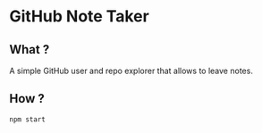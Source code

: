 # GitHub Note Taker

## What ?

A simple GitHub user and repo explorer that allows to leave notes.

## How ?
`npm start`
